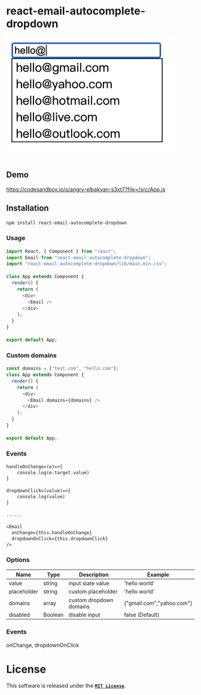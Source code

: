 # react-email-autocomplete-dropdown

![image](https://raw.githubusercontent.com/andyTsai2321/react-email-autocomplete-dropdown/master/images/demo_img.png)

## Demo

https://codesandbox.io/s/angry-elbakyan-s3xt7?file=/src/App.js

## Installation

```bash
npm install react-email-autocomplete-dropdown
```

### Usage

```javascript
import React, { Component } from "react";
import Email from "react-email-autocomplete-dropdown";
import "react-email-autocomplete-dropdown/lib/main.min.css";

class App extends Component {
  render() {
    return (
      <div>
        <Email />
      </div>
    );
  }
}

export default App;
```

### Custom domains

```javascript
const domains = ["test.com", "hello.com"];
class App extends Component {
  render() {
    return (
      <div>
        <Email domains={domains} />
      </div>
    );
  }
}

export default App;
```

### Events

```
handleOnChange=(e)=>{
    console.log(e.target.value)
}

dropdownClick=(value)=>{
    console.log(value)
}

......

<Email
  onChange={this.handleOnChange}
  dropdownOnClick={this.dropdownClick}
/>
```

### Options

| Name        | Type    | Description             | Example                   |
| ----------- | ------- | ----------------------- | ------------------------- |
| value       | string  | input state value       | 'hello world'             |
| placeholder | string  | custom placeholder      | 'hello world'             |
| domains     | array   | custom dropdown domains | ["gmail.com","yahoo.com"] |
| disabled    | Boolean | disable input           | false (Default)           |

### Events

onChange, dropdownOnClick

# License

This software is released under the [**`MIT License`**](https://msudgh.mit-license.org/).
